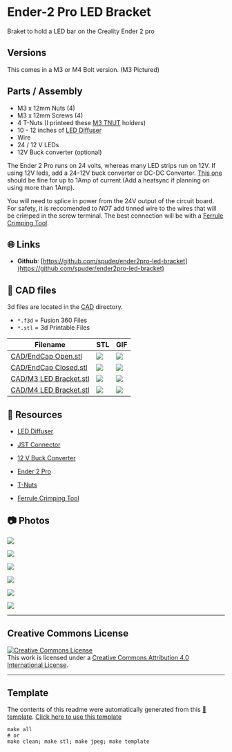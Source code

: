
# Ender-2 Pro LED Bracket
Braket to hold a LED bar on the Creality Ender 2 pro

## Versions
This comes in a M3 or M4 Bolt version. (M3 Pictured)


## Parts / Assembly
- M3 x 12mm Nuts (4)
- M3 x 12mm Screws (4)
- 4 T-Nuts (I printeed these [M3 TNUT](https://www.thingiverse.com/thing:3050607/files) holders)
- 10 - 12 inches of [LED Diffuser](https://www.amazon.com/Muzata-Aluminum-Mounting-Installations-Diffuser/dp/B01M09PBYX/ref=pd_lpo_3?pd_rd_i=B01M09PBYX&psc=1)
- Wire
- 24 / 12 V LEDs
- 12V Buck converter (optional)

The Ender 2 Pro runs on 24 volts, whereas many LED strips run on 12V. If using 12V leds, add a 24-12V buck converter or DC-DC Converter. 
[This one](https://www.amazon.com/gp/product/B0758ZTS61/ref=ppx_yo_dt_b_search_asin_title?ie=UTF8&psc=1) should be fine for up to 1Amp of current (Add a heatsync if planning on using more than 1Amp). 

You will need to splice in power from the 24V output of the circuit board. For safety, it is reccomended to _NOT_ add tinned wire to the wires that will be
crimped in the screw terminal. The best connection will be with a [Ferrule Crimping Tool](https://www.amazon.com/dp/B07WRQN45C/ref=cm_sw_em_r_mt_dp_77HQ230C1YMWYS03GKH8).



## :globe_with_meridians: Links



- **Github**: [https://github.com/spuder/ender2pro-led-bracket](https://github.com/spuder/ender2pro-led-bracket)

## :triangular_ruler: CAD files

3d files are located in the [CAD](./CAD) directory.
- `*.f3d` = Fusion 360 Files
- `*.stl` = 3d Printable Files

| Filename | STL | GIF | 
| --- | --- | --- | 
| [CAD/EndCap Open.stl](./CAD%2FEndCap%20Open.stl) | ![](./CAD%2FEndCap%20Open.stl.png) | ![](./CAD%2FEndCap%20Open.stl.gif) | 
| [CAD/EndCap Closed.stl](./CAD%2FEndCap%20Closed.stl) | ![](./CAD%2FEndCap%20Closed.stl.png) | ![](./CAD%2FEndCap%20Closed.stl.gif) | 
| [CAD/M3 LED Bracket.stl](./CAD%2FM3%20LED%20Bracket.stl) | ![](./CAD%2FM3%20LED%20Bracket.stl.png) | ![](./CAD%2FM3%20LED%20Bracket.stl.gif) | 
| [CAD/M4 LED Bracket.stl](./CAD%2FM4%20LED%20Bracket.stl) | ![](./CAD%2FM4%20LED%20Bracket.stl.png) | ![](./CAD%2FM4%20LED%20Bracket.stl.gif) | 

## :notebook: Resources

- [LED Diffuser](https://www.amazon.com/Muzata-Aluminum-Mounting-Installations-Diffuser/dp/B01M09PBYX/ref=pd_lpo_3?pd_rd_i=B01M09PBYX&psc=1)


- [JST Connector](https://www.amazon.com/eBoot-Connector-Female-Cable-Battery/dp/B01M5AHF0Z/ref=sr_1_2?crid=Y3ZXLKZ6CAED&keywords=jst+connector&qid=1640284019&sprefix=jst+co%2Caps%2C473&sr=8-2)


- [12 V Buck Converter](https://www.amazon.com/gp/product/B0758ZTS61/ref=ppx_yo_dt_b_search_asin_title?ie=UTF8&psc=1)


- [Ender 2 Pro](https://www.creality3dofficial.com/products/creality-ender-2-3d-printer)


- [T-Nuts](https://www.thingiverse.com/thing:3050607/files)


- [Ferrule Crimping Tool](https://www.amazon.com/dp/B07WRQN45C/ref=cm_sw_em_r_mt_dp_77HQ230C1YMWYS03GKH8)


## :camera: Photos


![](photos%2FIMG_1110.jpeg)



![](photos%2FIMG_0934.jpeg)



![](photos%2FIMG_1001.jpeg)



![](photos%2FIMG_0990%202.jpeg)



![](photos%2FScreen%20Shot%202021-12-25%20at%2010.21.51%20AM.png)



![](photos%2FIMG_1109.jpeg)


---

## Creative Commons License 
<a rel="license" href="http://creativecommons.org/licenses/by/4.0/"><img alt="Creative Commons License" style="border-width:0" src="https://i.creativecommons.org/l/by/4.0/88x31.png" /></a><br />This work is licensed under a <a rel="license" href="http://creativecommons.org/licenses/by/4.0/">Creative Commons Attribution 4.0 International License</a>.


---
## Template
The contents of this readme were automatically generated from this [:notebook: template](https://github.com/spuder/CAD-template). <a class="github-button" href="https://github.com/spuder/CAD-template/generate" data-color-scheme="no-preference: dark; light: light; dark: dark;" data-icon="octicon-repo-template" data-size="large" aria-label="Use this template spuder/CAD-template on GitHub">Click here to use this template</a>



```
make all
# or
make clean; make stl; make jpeg; make template
```